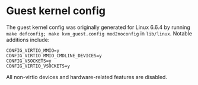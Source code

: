 # Guest kernel config

The guest kernel config was originally generated for Linux 6.6.4 by running `make defconfig; make kvm_guest.config mod2noconfig` in `lib/linux`. Notable additions include:

```
CONFIG_VIRTIO_MMIO=y
CONFIG_VIRTIO_MMIO_CMDLINE_DEVICES=y
CONFIG_VSOCKETS=y
CONFIG_VIRTIO_VSOCKETS=y
```

All non-virtio devices and hardware-related features are disabled.
